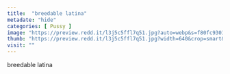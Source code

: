 ```yaml
---
title:  "breedable latina"
metadate: "hide"
categories: [ Pussy ]
image: "https://preview.redd.it/l3j5c5ffl7q51.jpg?auto=webp&s=f80fc930119fe3f51732f0372aba895c57014443"
thumb: "https://preview.redd.it/l3j5c5ffl7q51.jpg?width=640&crop=smart&auto=webp&s=edf31a510f81fd40c0c9254fc1f5468b9a9b7b11"
visit: ""
---
```

breedable latina
